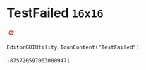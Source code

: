 # TestFailed `16x16`
<img src="/img/TestFailed.png" width=16 height=16>

``` CSharp
EditorGUIUtility.IconContent("TestFailed")
```
```
-8757205970630009471
```
